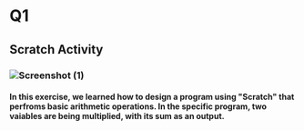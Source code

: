 # Q1
## Scratch Activity
### ![Screenshot (1)](https://github.com/amnaasim24/Pf_Fall_23/assets/142867835/75797f3e-4923-4c5b-a302-0fb951f735a2)
#### In this exercise, we learned how to design a program using "Scratch" that perfroms basic arithmetic operations. In the specific program, two vaiables are being multiplied, with its sum as an output.
